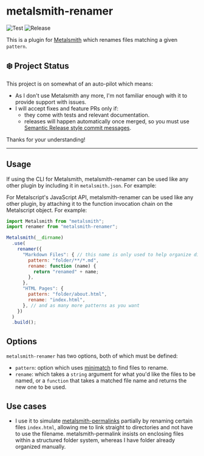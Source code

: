 # metalsmith-renamer

![Test](https://github.com/alex-ketch/metalsmith-renamer/workflows/Test/badge.svg)
![Release](https://github.com/alex-ketch/metalsmith-renamer/workflows/Release/badge.svg)

This is a plugin for [Metalsmith](http://www.metalsmith.io) which renames files matching a given `pattern`.

## ❄️ Project Status

This project is on somewhat of an auto-pilot which means:

- As I don't use Metalsmith any more, I'm not familiar enough with it to provide support with issues.
- I will accept fixes and feature PRs only if:
  - they come with tests and relevant documentation.
  - releases will happen automatically once merged, so you must use [Semantic Release style commit
    messages](https://semantic-release.gitbook.io/semantic-release/#commit-message-format).

Thanks for your understanding!

---

##  Usage

If using the CLI for Metalsmith, metalsmith-renamer can be used like any other plugin by including it in
`metalsmith.json`. For example:

For Metalscript's JavaScript API, metalsmith-renamer can be used like any other plugin, by attaching it to the function
invocation chain on the Metalscript object.  For example:

```js
import Metalsmith from "metalsmith";
import renamer from "metalsmith-renamer";

Metalsmith(__dirname)
  .use(
    renamer({
      "Markdown Files": { // this name is only used to help organize different settings
        pattern: "folder/**/*.md",
        rename: function (name) {
          return "renamed" + name;
        },
      },
      "HTML Pages": {
        pattern: "folder/about.html",
        rename: "index.html",
      }, // and as many more patterns as you want
    })
  )
  .build();
```

## Options

`metalsmith-renamer` has two options, both of which must be defined:

- `pattern`: option which uses [minimatch](https://github.com/isaacs/minimatch) to find files to rename.
- `rename`: which takes a `string` argument for what you'd like the files to be named, or a `function` that takes a
  matched file name and returns the new one to be used.

## Use cases
- I use it to simulate [metalsmith-permalinks](https://github.com/segmentio/metalsmith-permalinks) partially by renaming
  certain files `index.html`, allowing me to link straight to directories and not have to use the filename.
  metalsmith-permalink insists on enclosing files within a structured folder system, whereas I have folder already
  organized manually.

